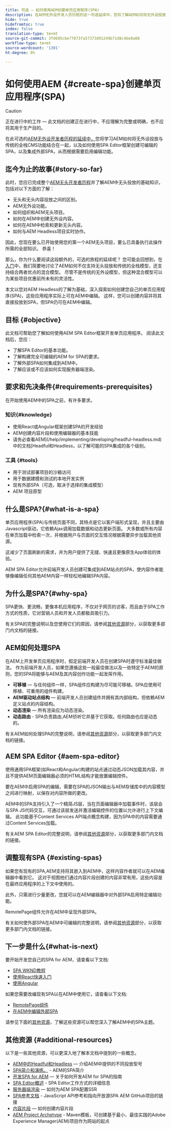 ```yaml
---
title: 可选 — 如何使用AEM创建单页应用程序(SPA)
description: 在AEM无外设开发人员历程的这一可选延续中，您将了解AEM如何将无外设投放与传统的全堆栈CMS功能结合在一起，以及如何使用AEM SPA Editor框架创建可编辑的SPA。
hide: true
hidefromtoc: true
index: false
translation-type: tm+mt
source-git-commit: 3fd695cbe77873fa57373d91249b71d8c4be8a08
workflow-type: tm+mt
source-wordcount: '1301'
ht-degree: 0%

---
```



# 如何使用AEM {#create-spa}创建单页应用程序(SPA)

>[!CAUTION]
>
>正在进行中的工作 — 此文档的创建正在进行中，不应理解为完整或明确，也不应将其用于生产目的。

在此可选的[AEM无外设开发者历程的延续中，](#overview.md)您将学习AEM如何将无外设投放与传统的全栈CMS功能结合在一起，以及如何使用SPA  Editor框架创建可编辑的SPA，以及集成外部SPA，从而根据需要启用编辑功能。

## 迄今为止的故事{#story-so-far}

此时，您应已完成整个[AEM无头开发者历程](overview.md)并了解AEM中无头投放的基础知识，包括对以下方面的了解：

* 无头和无头内容投放之间的区别。
* AEM无外设功能。
* 如何组织和AEM无头项目。
* 如何在AEM中创建无外设内容。
* 如何在AEM中检索和更新无头内容。
* 如何与AEM Headless项目实时协作。

因此，您现在要么已开始使用您的第一个AEM无头项目，要么已具备执行此操作所需的全部知识。 恭喜！

那么，你为什么要阅读这段额外的，可选的旅程的延续呢？ 您可能会回想到，在[入门](getting-started.md#integration-levels)中，我们简要地讨论了AEM如何不仅支持无头投放和传统的全栈模型，还支持结合两者优点的混合模型。 尽管不是传统的无外设模型，但这种混合模型可以为某些项目优惠前所未有的灵活性。

本文以您对AEM Headless的了解为基础，深入探索如何创建您自己的单页应用程序(SPA)，这些应用程序实际上可在AEM中编辑。 这样，您可以创建内容并将其直接投放到SPA，但SPA仍可在AEM中编辑。

## 目标 {#objective}

此文档可帮助您了解如何使用AEM SPA Editor框架开发单页应用程序。 阅读此文档后，您应：

* 了解SPA Editor的基本功能。
* 了解构建完全可编辑的AEM for SPA的要求。
* 了解外部SPA如何集成到AEM中。
* 了解应该或不应该如何实现服务器端渲染。

## 要求和先决条件{#requirements-prerequisites}

在开始使用AEM中的SPA之前，有许多要求。

### 知识{#knowledge}

* 使用React或Angular框架创建SPA的开发经验
* AEM创建内容片段和使用编辑器的基本技能
* 请务必查看AEM](/help/implementing/developing/headful-headless.md)中的文档[Headful和Headless，以了解可能的SPA集成的各个级别。

### 工具 {#tools}

* 用于测试部署项目的沙箱访问
* 用于数据建模和测试的本地开发实例
* 现有外部SPA（可选，取决于选择的集成模型）
* AEM 项目原型

## 什么是SPA?{#what-is-a-spa}

单页应用程序(SPA)与传统页面不同，其特点是它以客户端形式呈现，并且主要由Javascript驱动，它依赖Ajax调用加载数据和动态更新页面。 大多数或所有内容在单页加载中检索一次，并根据用户与页面的交互情况根据需要异步加载其他资源。

这减少了页面刷新的需求，并为用户提供了无缝、快速且更像原生App体验的体验。

AEM SPA Editor允许前端开发人员创建可集成到AEM站点的SPA，使内容作者能够像编辑任何其他AEM内容一样轻松地编辑SPA内容。

## 为什么是SPA?{#why-spa}

SPA更快、更流畅，更像本机应用程序，不仅对于网页的访客，而且由于SPA工作方式的性质，它对营销人员和开发人员都极具吸引力。

有关SPA的完整说明以及您使用它们的原因，请参阅[其他资源](#additional-resources)部分，以获取更多部门内文档的链接。

## AEM如何处理SPA

在AEM上开发单页应用程序时，假定前端开发人员在创建SPA时遵守标准最佳做法。 作为前端开发人员，如果您遵循这些一般最佳做法以及一些特定于AEM的原则，您的SPA将能够与AEM及其内容创作功能一起发挥作用。

* **可移植**  — 与任何组件一样，SPA组件应构建为尽可能可移植。SPA应使用可移植、可重用的组件构建。
* **AEM驱动站点结构**  — 前端开发人员创建组件并拥有其内部结构，但依赖AEM定义站点的内容结构。
* **动态渲染**  — 所有渲染应为动态渲染。
* **动态路由** - SPA负责路由,AEM侦听它并基于它获取。任何路由也应是动态的。

有关AEM如何处理SPA的完整说明，请参阅[其他资源](#additional-resources)部分，以获取更多部门内文档的链接。

## AEM SPA Editor {#aem-spa-editor}

使用通用SPA框架(如React和Angular)构建的站点通过动态JSON加载其内容，并且不提供AEM页面编辑器必须的HTML结构才能放置编辑控件。

要在AEM中启用SPA的编辑，需要在SPA的JSON输出与AEM存储库中的内容模型之间进行映射，以保存对内容所做的更改。

AEM中的SPA支持引入了一个精简JS层，当在页面编辑器中加载事件时，该层会与SPA JS代码交互，可通过该层发送并激活编辑控件的位置以允许进行上下文编辑。 此功能基于Content Services API端点概念构建，因为SPA中的内容需要通过Content Services加载。

有关AEM SPA Editor的完整说明，请参阅[其他资源](#additional-resources)部分，以获取更多部门内文档的链接。

## 调整现有SPA {#existing-spas}

如果您有现有的SPA,AEM支持将其嵌入到AEM中，这样内容作者就可以在AEM编辑器中看到它。 这对于视图他们通过内容片段创建的内容非常有用，这些内容是在最终应用程序的上下文中使用的。

此外，只需进行少量更改，您就可以在AEM编辑器中对外部SPA启用特定编辑功能。

RemotePage组件允许在AEM中呈现外部SPA。

有关如何使外部SPA在AEM中可编辑的完整说明，请参阅[其他资源](#additional-resources)部分，以获取更多部门内文档的链接。

## 下一步是什么{#what-is-next}

要开始开发您自己的SPA for AEM，请查看以下文档:

* [SPA WKND教程](/help/implementing/developing/hybrid/wknd-tutorial.md)
* [使用React快速入门](/help/implementing/developing/hybrid/getting-started-react.md)
* [使用Angular](/help/implementing/developing/hybrid/getting-started-angular.md)

如果您需要改编现有SPA以在AEM中使用它，请查看以下文档:

* [RemotePage组件](/help/implementing/developing/hybrid/remote-page.md)
* [在AEM中编辑外部SPA](/help/implementing/developing/hybrid/editing-external-spa.md)

请参见下面的[其他资源](#additional-resources)，了解这些资源可以帮您深入了解AEM中的SPA主题。

## 其他资源 {#additional-resources}

以下是一些其他资源，可以更深入地了解本文档中提到的一些概念。

* [AEM中的Headful和Headless](/help/implementing/developing/headful-headless.md)  — 介绍AEM中提供的不同投放型号
* [SPA简介和演练。](/help/implementing/developing/hybrid/introduction.md) - AEM的SPA简介
* [开发SPA for AEM](/help/implementing/developing/hybrid/developing.md)  — 关于如何开发AEM for SPA的指南
* [SPA Editor概述](/help/implementing/developing/hybrid/editor-overview.md) - SPA Editor工作方式的详细信息
* [服务器端渲染](/help/implementing/developing/hybrid/ssr.md)  — 如何为AEM SPA配置SSR
* [SPA参考文档](/help/implementing/developing/hybrid/reference-materials.md) - JavaScript API参考和指向开放源SPA AEM GitHub项目的链接
* [内容片段](/help/assets/content-fragments/content-fragments.md)  — 如何创建内容片段
* [AEM Project Archetype](https://experienceleague.adobe.com/docs/experience-manager-core-components/using/developing/archetype/overview.html)  - Maven模板，可创建基于最小、最佳实践的Adobe Experience Manager(AEM)项目作为网站的起点
